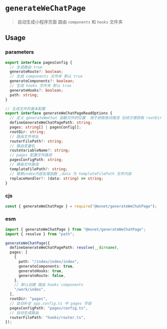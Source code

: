 <!--
 * @Author: 邱狮杰
 * @Date: 2022-08-05 22:24:30
 * @LastEditTime: 2022-08-13 16:36:20
 * @Description:
 * @FilePath: /repo/script/generateWeChatPage/README.md
-->

# `generateWeChatPage`

> 自动生成小程序页面 路由 `components` 和 `hooks` 文件夹

## Usage

### parameters

```ts
export interface pagesConfig {
  // 生成路由 true
  generateRoute?: boolean;
  // 生成 components 文件夹 默认 true
  generateComponents?: boolean;
  // 生成 hooks 文件夹 默认 true
  generateHooks?: boolean;
  path: string;
}

// 生成文件的基本配置
export interface generateWeChatPageReadOptions {
  // 定义 generateWeChat 函数文件的位置  用于获取绝对路径 后续方便获取 rootDir, pagesConfigPath,routerFilePath,routeVariableName 的绝对路径
  defineGenerateWeChatPagePath: string;
  pages: string[] | pagesConfig[];
  rootDir: string;
  // 路由文件地址
  routerFilePath?: string;
  // 路由变量名
  routeVariableName?: string;
  // pages 配置文件路径
  pagesConfigPath: string;
  // 模版文件路径
  templateFilePath?: string;
  // 替换index内容处理函数 ,data 为 templateFilePath 文件内容
  replaceHandler?: (data: string) => string;
}
```

### cjs

```ts
const { generateWeChatPage } = require("@mxnet/generateWeChatPage");
```

### esm

```ts
import { generateWeChatPage } from "@mxnet/generateWeChatPage";
import { resolve } from "path";

generateWeChatPage({
  defineGenerateWeChatPagePath: resolve(__dirname),
  pages: [
    {
      path: "/index/index/index",
      generateComponents: true,
      generateHooks: true,
      generateRoute: false,
    },
    // 默认创建 路由 hooks components
    "/work/index",
  ],
  rootDir: "pages",
  // 自动补全 app.config.ts 中 pages 字段
  pagesConfigPath: "pages/config.ts",
  // 自动生成路由
  routerFilePath: "hooks/router.ts",
});
```
